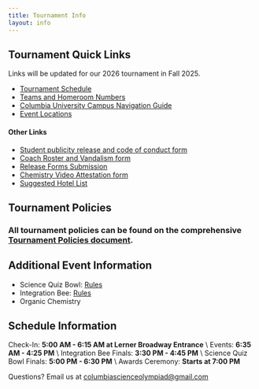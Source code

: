```yaml
---
title: Tournament Info
layout: info
---
```


## **Tournament Quick Links**

Links will be updated for our 2026 tournament in Fall 2025.

-   [Tournament Schedule]()
-   [Teams and Homeroom Numbers]()
-   [Columbia University Campus Navigation Guide]()
-   [Event Locations](/location)

#### Other Links

-   [Student publicity release and code of conduct form]()
-   [Coach Roster and Vandalism form]()
-   [Release Forms Submission]()
-   [Chemistry Video Attestation form]()
-   [Suggested Hotel List]()

## **Tournament Policies**

### All tournament policies can be found on the comprehensive [Tournament Policies document]().

## Additional Event Information

-   Science Quiz Bowl: [Rules](https://docs.google.com/document/d/1AMyyomrl9rs31zMDHXFkZFL5hSqFel8wzteqUA18gks/edit?usp=sharing)
-   Integration Bee: [Rules](https://docs.google.com/document/d/1JTgPZNBiN1-SBNWM7BRX6KSeXLhFl2MtFFORlw6Lnts/edit?usp=sharing)
-   Organic Chemistry

## Schedule Information

Check-In: **5:00 AM - 6:15 AM at Lerner Broadway Entrance** \\
Events: **6:35 AM - 4:25 PM** \\
Integration Bee Finals: **3:30 PM - 4:45 PM** \\
Science Quiz Bowl Finals: **5:00 PM - 6:30 PM** \\
Awards Ceremony: **Starts at 7:00 PM**

Questions? Email us at [columbiascienceolympiad@gmail.com](mailto:columbiascienceolympiad@gmail.com?)
